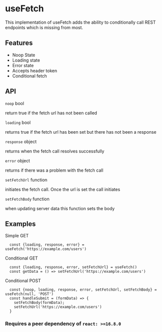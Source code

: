 # useFetch

This implementation of useFetch adds the ability to conditionally call REST endpoints which is missing from most.

## Features

- Noop State
- Loading state
- Error state
- Accepts header token
- Conditional fetch

## API

`noop` bool

return true if the fetch url has not been called

`loading` bool

returns true if the fetch url has been set but there has not been a response

`response` object

returns when the fetch call resolves successfully

`error` object

returns if there was a problem with the fetch call

`setFetchUrl` function

initiates the fetch call. Once the url is set the call initiates

`setFetchBody` function

when updating server data this function sets the body

## Examples

Simple GET

```
  const {loading, response, error} = useFetch('https://example.com/users')
```

Conditional GET

```
  const {loading, response, error, setFetchUrl} = useFetch()
  const getData = () => setFetchUrl('https://example.com/users')
```

Conditional POST

```
  const {noop, loading, response, error, setFetchUrl, setFetchBody} = useFetch(null, 'POST')
  const handleSubmit = (formData) => {
    setFetchBody(formData);
    setFetchUrl('https://example.com/users')
  }
```

### Requires a peer dependency of `react: >=16.8.0`
